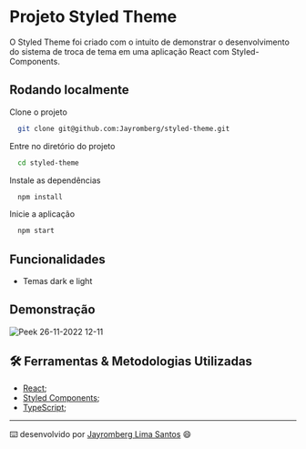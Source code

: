 # Projeto Styled Theme

O Styled Theme foi criado com o intuito de demonstrar o desenvolvimento do sistema de troca de tema em uma aplicação React com Styled-Components.

## Rodando localmente

Clone o projeto

```bash
  git clone git@github.com:Jayromberg/styled-theme.git
```

Entre no diretório do projeto

```bash
  cd styled-theme
```

Instale as dependências

```bash
  npm install
```

Inicie a aplicação

```bash
  npm start
```

## Funcionalidades

- Temas dark e light

## Demonstração

![Peek 26-11-2022 12-11](https://user-images.githubusercontent.com/95861623/204096088-193f3b30-30f0-4394-80ae-9f5ebd1ec454.gif)

## 🛠️ Ferramentas & Metodologias Utilizadas

- [React](https://pt-br.reactjs.org/);
- [Styled Components](https://styled-components.com/);
- [TypeScript](https://www.typescriptlang.org/);

---
⌨️ desenvolvido por [Jayromberg Lima Santos](https://www.linkedin.com/in/jayromberg-lima-santos) 😄
